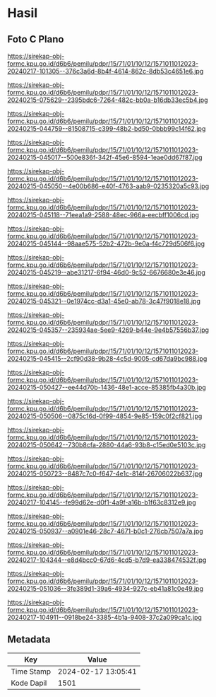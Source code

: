 # Hasil

## Foto C Plano

https://sirekap-obj-formc.kpu.go.id/d6b6/pemilu/pdpr/15/71/01/10/12/1571011012023-20240217-101305--376c3a6d-8b4f-4614-862c-8db53c4651e6.jpg

https://sirekap-obj-formc.kpu.go.id/d6b6/pemilu/pdpr/15/71/01/10/12/1571011012023-20240215-075629--2395bdc6-7264-482c-bb0a-b16db33ec5b4.jpg

https://sirekap-obj-formc.kpu.go.id/d6b6/pemilu/pdpr/15/71/01/10/12/1571011012023-20240215-044759--81508715-c399-48b2-bd50-0bbb99c14f62.jpg

https://sirekap-obj-formc.kpu.go.id/d6b6/pemilu/pdpr/15/71/01/10/12/1571011012023-20240215-045017--500e836f-342f-45e6-8594-1eae0dd67f87.jpg

https://sirekap-obj-formc.kpu.go.id/d6b6/pemilu/pdpr/15/71/01/10/12/1571011012023-20240215-045050--4e00b686-e40f-4763-aab9-0235320a5c93.jpg

https://sirekap-obj-formc.kpu.go.id/d6b6/pemilu/pdpr/15/71/01/10/12/1571011012023-20240215-045118--71eea1a9-2588-48ec-966a-eecbff1006cd.jpg

https://sirekap-obj-formc.kpu.go.id/d6b6/pemilu/pdpr/15/71/01/10/12/1571011012023-20240215-045144--98aae575-52b2-472b-9e0a-f4c729d506f6.jpg

https://sirekap-obj-formc.kpu.go.id/d6b6/pemilu/pdpr/15/71/01/10/12/1571011012023-20240215-045219--abe31217-6f94-46d0-9c52-6676680e3e46.jpg

https://sirekap-obj-formc.kpu.go.id/d6b6/pemilu/pdpr/15/71/01/10/12/1571011012023-20240215-045321--0e1974cc-d3a1-45e0-ab78-3c47f9018e18.jpg

https://sirekap-obj-formc.kpu.go.id/d6b6/pemilu/pdpr/15/71/01/10/12/1571011012023-20240215-045357--235934ae-5ee9-4269-b44e-9e4b57556b37.jpg

https://sirekap-obj-formc.kpu.go.id/d6b6/pemilu/pdpr/15/71/01/10/12/1571011012023-20240215-045415--2cf90d38-9b28-4c5d-9005-cd67da9bc988.jpg

https://sirekap-obj-formc.kpu.go.id/d6b6/pemilu/pdpr/15/71/01/10/12/1571011012023-20240215-050427--ee44d70b-1436-48e1-acce-85385fb4a30b.jpg

https://sirekap-obj-formc.kpu.go.id/d6b6/pemilu/pdpr/15/71/01/10/12/1571011012023-20240215-050506--0875c16d-0f99-4854-9e85-159c0f2cf821.jpg

https://sirekap-obj-formc.kpu.go.id/d6b6/pemilu/pdpr/15/71/01/10/12/1571011012023-20240215-050642--730b8cfa-2880-44a6-93b8-c15ed0e5103c.jpg

https://sirekap-obj-formc.kpu.go.id/d6b6/pemilu/pdpr/15/71/01/10/12/1571011012023-20240215-050723--8487c7c0-f647-4e1c-814f-26706022b637.jpg

https://sirekap-obj-formc.kpu.go.id/d6b6/pemilu/pdpr/15/71/01/10/12/1571011012023-20240217-104145--fe99d62e-d0f1-4a9f-a16b-b1f63c8312e9.jpg

https://sirekap-obj-formc.kpu.go.id/d6b6/pemilu/pdpr/15/71/01/10/12/1571011012023-20240215-050937--a0901e46-28c7-4671-b0c1-276cb7507a7a.jpg

https://sirekap-obj-formc.kpu.go.id/d6b6/pemilu/pdpr/15/71/01/10/12/1571011012023-20240217-104344--e8d4bcc0-67d6-4cd5-b7d9-ea338474532f.jpg

https://sirekap-obj-formc.kpu.go.id/d6b6/pemilu/pdpr/15/71/01/10/12/1571011012023-20240215-051036--3fe389d1-39a6-4934-927c-eb41a81c0e49.jpg

https://sirekap-obj-formc.kpu.go.id/d6b6/pemilu/pdpr/15/71/01/10/12/1571011012023-20240217-104911--0918be24-3385-4b1a-9408-37c2a099ca1c.jpg


## Metadata

| Key        | Value               |
| ---------- | ------------------- |
| Time Stamp | 2024-02-17 13:05:41 |
| Kode Dapil | 1501                |



